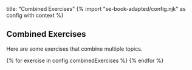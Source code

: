 <frontmatter>
title: "Combined Exercises"
</frontmatter>
{% import "se-book-adapted/config.njk" as config with context %}

<link rel="stylesheet" href="{{baseUrl}}/book/css/textbook.css">

<include src="../../common/header.md" />

<div class="website-content">

## Combined Exercises

Here are some exercises that combine multiple topics.

{% for exercise in config.combinedExercises %}
  <include src="../../book/combined/exercises/{{ exercise }}.md" />
{% endfor %}

</div>